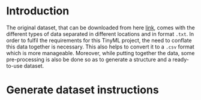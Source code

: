 # Introduction

The original dataset, that can be downloaded from here [link](https://www.physionet.org/content/sleep-accel/1.0.0/), comes with the different types of data separated in different locations and in format `.txt`. In order to fulfil the requirements for this TinyML project, the need to conflate this data together is necessary. This also helps to convert it to a `.csv` format which is more manageable. Moreover, while putting together the data, some pre-processing is also be done so as to generate a structure and a ready-to-use dataset.

# Generate dataset instructions

